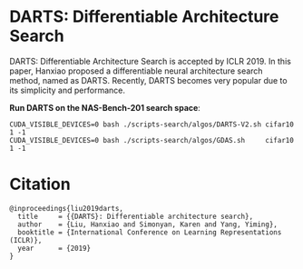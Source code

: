 # DARTS: Differentiable Architecture Search

DARTS: Differentiable Architecture Search is accepted by ICLR 2019.
In this paper, Hanxiao proposed a differentiable neural architecture search method, named as DARTS.
Recently, DARTS becomes very popular due to its simplicity and performance.

**Run DARTS on the NAS-Bench-201 search space**:
```
CUDA_VISIBLE_DEVICES=0 bash ./scripts-search/algos/DARTS-V2.sh cifar10 1 -1
CUDA_VISIBLE_DEVICES=0 bash ./scripts-search/algos/GDAS.sh     cifar10 1 -1
```

# Citation

```
@inproceedings{liu2019darts,
  title     = {{DARTS}: Differentiable architecture search},
  author    = {Liu, Hanxiao and Simonyan, Karen and Yang, Yiming},
  booktitle = {International Conference on Learning Representations (ICLR)},
  year      = {2019}
}
```
